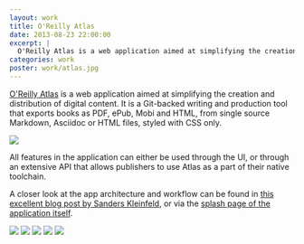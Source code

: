 ```yaml
---
layout: work
title: O'Reilly Atlas
date: 2013-08-23 22:00:00
excerpt: |
  O'Reilly Atlas is a web application aimed at simplifying the creation and distribution of digital content. It is a Git-backed writing and production tool that exports books as PDF, ePub, Mobi and HTML, from single source Markdown, Asciidoc or HTML files, styled with CSS only.
categories: work
poster: work/atlas.jpg
---
```


[O'Reilly Atlas](https://atlas.oreilly.com) is a web application aimed at simplifying the creation and distribution of digital content. It is a Git-backed writing and production tool that exports books as PDF, ePub, Mobi and HTML, from single source Markdown, Asciidoc or HTML files, styled with CSS only.

<div class="wide-750">
  <img src="{% asset_path work/atlas.jpg %}" />
</div>

All features in the application can either be used through the UI, or through an extensive API that allows publishers to use Atlas as a part of their native toolchain.

A closer look at the app architecture and workflow can be found in [this excellent blog post by Sanders Kleinfeld](http://www.digitalbookworld.com/2014/next-generation-book-publishing-of-the-html-by-the-html-for-the-html/), or via the [splash page of the application itself](https://atlas.oreilly.com).

<img src="{% asset_path work/atlas_4.jpg %}" />

<img src="{% asset_path work/atlas_3.jpg %}" />

<img src="{% asset_path work/atlas_5.jpg %}" />

<img src="{% asset_path work/atlas_1.jpg %}" />

<img src="{% asset_path work/atlas_2.jpg %}" />
